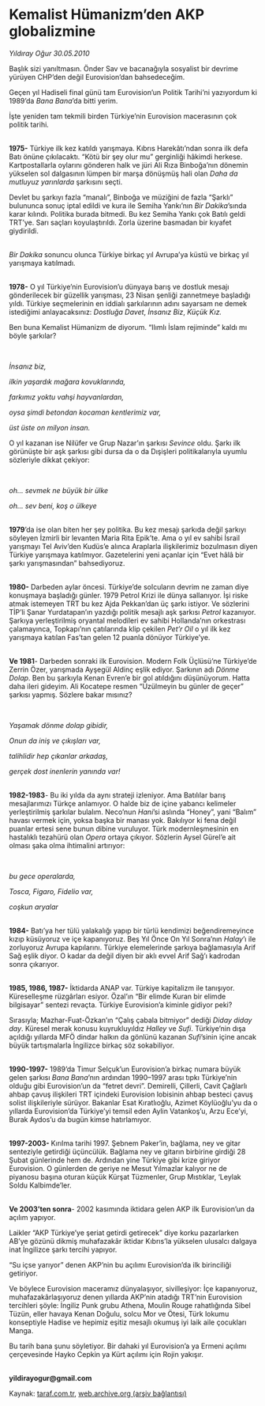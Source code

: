 # Kemalist Hümanizm’den AKP globalizmine

*Yıldıray Oğur 30.05.2010*

<div class="yazi"><p>Başlık sizi yanıltmasın. Önder Sav ve bacanağıyla sosyalist bir devrime yürüyen CHP’den değil Eurovision’dan bahsedeceğim.</p>
<p>Geçen yıl Hadiseli final günü tam Eurovision’un Politik Tarihi’ni yazıyordum ki 1989’da <i>Bana Bana</i>’da bitti yerim. </p>
<p>İşte yeniden tam tekmili birden Türkiye’nin Eurovision macerasının çok politik tarihi.</p>
<p><b><br/>1975-</b> Türkiye ilk kez katıldı yarışmaya. Kıbrıs Harekâtı’ndan sonra ilk defa Batı önüne çıkılacaktı. “Kötü bir şey olur mu” gerginliği hâkimdi herkese. Kartpostallarla oylarını gönderen halk ve jüri Ali Rıza Binboğa’nın dönemin yükselen sol dalgasının lümpen bir marşa dönüşmüş hali olan <i>Daha da mutluyuz yarınlarda </i>şarkısını seçti. </p>
<p>Devlet bu şarkıyı fazla “manalı”, Binboğa ve müziğini de fazla “Şarklı” bulununca sonuç iptal edildi ve kura ile Semiha Yankı’nın <i>Bir Dakika</i>’sında karar kılındı. Politika burada bitmedi. Bu kez Semiha Yankı çok Batılı geldi TRT’ye. Sarı saçları koyulaştırıldı. Zorla üzerine basmadan bir kıyafet giydirildi. </p>
<p><i><br/>Bir Dakika</i> sonuncu olunca Türkiye birkaç yıl Avrupa’ya küstü ve birkaç yıl yarışmaya katılmadı. </p>
<p><b><br/>1978-</b> O yıl Türkiye’nin Eurovision’u dünyaya barış ve dostluk mesajı gönderilecek bir güzellik yarışması, 23 Nisan şenliği zannetmeye başladığı yıldı. Türkiye seçmelerinin en iddialı şarkılarının adını sayarsam ne demek istediğimi anlayacaksınız: <i>Dostluğa Davet</i>, <i>İnsanız Biz</i>, <i>Küçük Kız.</i> </p>
<p>Ben buna Kemalist Hümanizm de diyorum. “Ilımlı İslam rejiminde” kaldı mı böyle şarkılar? <i></i></p>
<p><i></i> </p>
<p><i>İnsanız biz, </i></p>
<p><i>ilkin yaşardık mağara kovuklarında, </i></p>
<p><i>farkımız yoktu vahşi hayvanlardan, </i></p>
<p><i>oysa şimdi betondan kocaman kentlerimiz var, </i></p>
<p><i>üst üste on milyon insan.</i> </p>
<p>O yıl kazanan ise Nilüfer ve Grup Nazar’ın şarkısı <i>Sevince</i> oldu. Şarkı ilk görünüşte bir aşk şarkısı gibi dursa da o da Dışişleri politikalarıyla uyumlu sözleriyle dikkat çekiyor: <i></i></p>
<p><i></i> </p>
<p><i>oh... sevmek ne büyük bir ülke </i></p>
<p><i>oh... sev beni, koş o ülkeye</i><b> </b></p>
<p><b><br/>1979</b>’da ise olan biten her şey politika. Bu kez mesajı şarkıda değil şarkıyı söyleyen İzmirli bir levanten Maria Rita Epik’te. Ama o yıl ev sahibi İsrail yarışmayı Tel Aviv’den Kudüs’e alınca Araplarla ilişkilerimiz bozulmasın diyen Türkiye yarışmaya katılmıyor. Gazetelerini yeni açanlar için “Evet hâlâ bir şarkı yarışmasından” bahsediyoruz.<b> </b></p>
<p><b><br/>1980-</b> Darbeden aylar öncesi. Türkiye’de solcuların devrim ne zaman diye konuşmaya başladığı günler. 1979 Petrol Krizi ile dünya sallanıyor. İşi riske atmak istemeyen TRT bu kez Ajda Pekkan’dan üç şarkı istiyor. Ve sözlerini TİP’li Şanar Yurdatapan’ın yazdığı politik mesajlı aşk şarkısı <i>Petrol</i> kazanıyor. Şarkıya yerleştirilmiş oryantal melodileri ev sahibi Hollanda’nın orkestrası çalamayınca, Topkapı’nın çatılarında klip çekilen <i>Pet’r Oil</i> o yıl ilk kez yarışmaya katılan Fas’tan gelen 12 puanla dönüyor Türkiye’ye.<b> </b></p>
<p><b><br/>Ve 1981</b>- Darbeden sonraki ilk Eurovision. Modern Folk Üçlüsü’ne Türkiye’de Zerrin Özer, yarışmada Ayşegül Aldinç eşlik ediyor. Şarkının adı <i>Dönme Dolap</i>. Ben bu şarkıyla Kenan Evren’e bir gol atıldığını düşünüyorum. Hatta daha ileri gideyim. Ali Kocatepe resmen “Üzülmeyin bu günler de geçer” şarkısı yapmış. Sözlere bakar mısınız? <i></i></p>
<p><i></i> </p>
<p><i>Yaşamak dönme dolap gibidir, </i></p>
<p><i>Onun da iniş ve çıkışları var, </i></p>
<p><i>talihlidir hep çıkanlar arkadaş, </i></p>
<p><i>gerçek dost inenlerin yanında var! </i></p>
<p><b><br/>1982-1983</b>- Bu iki yılda da aynı strateji izleniyor. Ama Batılılar barış mesajlarımızı Türkçe anlamıyor. O halde biz de içine yabancı kelimeler yerleştirilmiş şarkılar bulalım. Neco’nun <i>Hani</i>’si aslında “Honey”, yani “Balım” havası vermek için, yoksa başka bir manası yok. Bakılıyor ki fena değil puanlar ertesi sene bunun dibine vuruluyor. Türk modernleşmesinin en hastalıklı tezahürü olan <i>Opera</i> ortaya çıkıyor. Sözlerin Aysel Gürel’e ait olması şaka olma ihtimalini artırıyor:<i> </i></p>
<p><i></i> </p>
<p><i>bu gece operalarda,</i></p>
<p><i>Tosca, Figaro, Fidelio var,</i></p>
<p><i>coşkun aryalar</i></p>
<p><b><br/>1984-</b> Batı’ya her tülü yalakalığı yapıp bir türlü kendimizi beğendiremeyince kızıp küsüyoruz ve içe kapanıyoruz. Beş Yıl Önce On Yıl Sonra’nın <i>Halay</i>’ı ile zorluyoruz Avrupa kapılarını. Türkiye elemelerinde şarkıya bağlamasıyla Arif Sağ eşlik diyor. O kadar da değil diyen bir aklı evvel Arif Sağ’ı kadrodan sonra çıkarıyor.</p>
<p><b><br/>1985, 1986, 1987-</b> İktidarda ANAP var. Türkiye kapitalizm ile tanışıyor. Küreselleşme rüzgârları esiyor. Özal’ın “Bir elimde Kuran bir elimde bilgisayar” sentezi revaçta. Türkiye Eurovision’a kiminle gidiyor peki? </p>
<p>Sırasıyla; Mazhar-Fuat-Özkan’ın “Çalış çabala bitmiyor” dediği <i>Diday diday day</i>. Küresel merak konusu kuyrukluyıldız <i>Halley</i> ve <i>Sufi</i>. Türkiye’nin dışa açıldığı yıllarda MFÖ dindar halkın da gönlünü kazanan <i>Sufi</i>’sinin içine ancak büyük tartışmalarla İngilizce birkaç söz sokabiliyor.</p>
<p><b><br/>1990-1997-</b> 1989’da Timur Selçuk’un Eurovision’a birkaç numara büyük gelen şarkısı <i>Bana Bana</i>’nın ardından 1990–1997 arası tıpkı Türkiye’nin olduğu gibi Eurovision’un da “fetret devri”. Demirelli, Çillerli, Cavit Çağlarlı ahbap çavuş ilişkileri TRT içindeki Eurovision lobisinin ahbap besteci çavuş solist ilişkileriyle sürüyor. Bakanlar Esat Kıratlıoğlu, Azimet Köylüoğlu’yu da o yıllarda Eurovision’da Türkiye’yi temsil eden Aylin Vatankoş’u, Arzu Ece’yi, Burak Aydos’u da bugün kimse hatırlamıyor.</p>
<p><b><br/>1997-2003- </b>Kırılma tarihi 1997. Şebnem Paker’in, bağlama, ney ve gitar senteziyle getirdiği üçüncülük. Bağlama ney ve gitarın birbirine girdiği 28 Şubat günlerinde hem de. Ardından yine Türkiye gibi krize giriyor Eurovision. O günlerden de geriye ne Mesut Yılmazlar kalıyor ne de piyanosu başına oturan küçük Kürşat Tüzmenler, Grup Mıstıklar, ‘Leylak Soldu Kalbimde’ler.</p>
<p><b><br/>Ve 2003’ten sonra</b>- 2002 kasımında iktidara gelen AKP ilk Eurovision’un da açılım yapıyor.</p>
<p>Laikler “AKP Türkiye’ye şeriat getirdi getirecek” diye korku pazarlarken AB’ye gözünü dikmiş muhafazakâr iktidar Kıbrıs’la yükselen ulusalcı dalgaya inat İngilizce şarkı tercihi yapıyor. </p>
<p>“Su içse yarıyor” denen AKP’nin bu açılımı Eurovision’da ilk birinciliği getiriyor.</p>
<p>Ve böylece Eurovision maceramız dünyalaşıyor, sivilleşiyor: İçe kapanıyoruz, muhafazakârlaşıyoruz denen yıllarda AKP’nin atadığı TRT’nin Eurovision tercihleri şöyle: İngiliz Punk grubu Athena, Moulin Rouge rahatlığında Sibel Tüzün, eller havaya Kenan Doğulu, solcu Mor ve Ötesi, Türk lokumu konseptiyle Hadise ve hepimiz eşitiz mesajlı okumuş iyi laik aile çocukları Manga.</p>
<p>Bu tarih bana şunu söyletiyor. Bir dahaki yıl Eurovision’a ya Ermeni açılımı çerçevesinde Hayko Cepkin ya Kürt açılımı için Rojin yakışır.</p>
<p><b><br/>yildirayogur@gmail.com</b></p></div>

Kaynak: [taraf.com.tr](http://www.taraf.com.tr:80/yildiray-ogur/makale-kemalist-humanizm-den-akp-globalizmine.htm), [web.archive.org (arşiv bağlantısı)](http://web.archive.org/web/20100602123338/http://www.taraf.com.tr:80/yildiray-ogur/makale-kemalist-humanizm-den-akp-globalizmine.htm)
